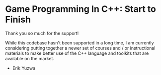 # Game Programming In C++: Start to Finish

Thank you so much for the support!

While this codebase hasn't been supported in a long time, I am currently considering putting together a newer set of courses
and / or instructional materials to make better use of the C++ language and toolkits that are available on the market.

- Erik Yuzwa
